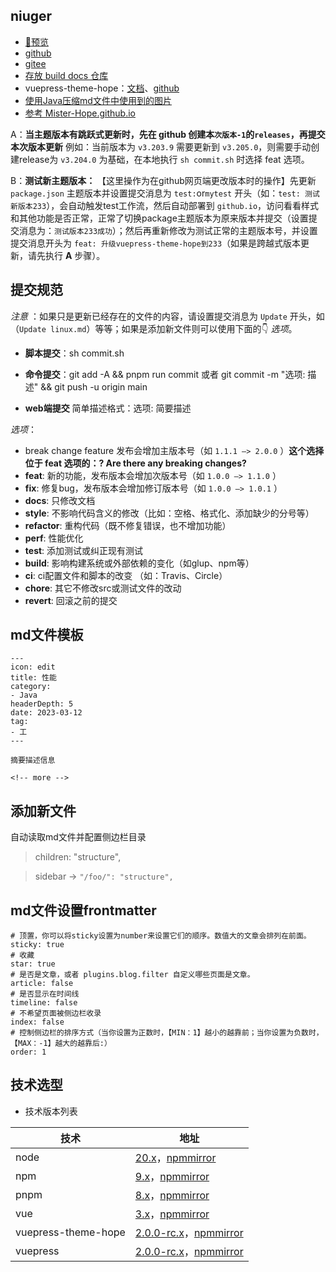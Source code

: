 ## niuger

- [🚀预览](https://niuger.github.io/)
- [github](https://github.com/niuger/niuger)
- [gitee](https://gitee.com/niuger/niuger)
- [存放 build docs 仓库](https://github.com/niuger/niuger.github.io)
- vuepress-theme-hope：[文档](https://theme-hope.vuejs.press/zh/)、[github](https://github.com/vuepress-theme-hope/vuepress-theme-hope)
- [使用Java压缩md文件中使用到的图片](https://gitee.com/cps007/markdown-img)
- [参考 Mister-Hope.github.io](https://github.com/Mister-Hope/Mister-Hope.github.io)

<!-- #region recent-home -->

A：**当主题版本有跳跃式更新时，先在 github 创建本`次版本-1`的`releases`，再提交本次版本更新** 例如：当前版本为 `v3.203.9` 需要更新到 `v3.205.0`，则需要手动创建release为 `v3.204.0` 为基础，在本地执行 `sh commit.sh` 时选择 feat 选项。

B：**测试新主题版本：** 【这里操作为在github网页端更改版本时的操作】先更新 `package.json` 主题版本并设置提交消息为 `test:`or`mytest` 开头（如：`test: 测试新版本233`），会自动触发test工作流，然后自动部署到 `github.io`，访问看看样式和其他功能是否正常，正常了切换package主题版本为原来版本并提交（设置提交消息为：`测试版本233成功`）；然后再重新修改为测试正常的主题版本号，并设置提交消息开头为 `feat: 升级vuepress-theme-hope到233`（如果是跨越式版本更新，请先执行 **A** 步骤）。


## 提交规范

*注意* ：如果只是更新已经存在的文件的内容，请设置提交消息为 `Update` 开头，如（`Update linux.md`）等等；如果是添加新文件则可以使用下面的👇 *选项*。

- **脚本提交**：sh commit.sh

- **命令提交**：git add -A  && pnpm run commit 或者 git commit -m "选项: 描述" && git push -u origin main

- **web端提交** 简单描述格式：选项: 简要描述

*选项*：

- break change feature 发布会增加主版本号（如 `1.1.1 –> 2.0.0` ）**这个选择位于 feat 选项的：? Are there any breaking changes?**
- **feat**: 新的功能，发布版本会增加次版本号（如 `1.0.0 –> 1.1.0` ）
- **fix**: 修复bug，发布版本会增加修订版本号（如 `1.0.0 –> 1.0.1` ）
- **docs**: 只修改文档
- **style**: 不影响代码含义的修改（比如：空格、格式化、添加缺少的分号等）
- **refactor**: 重构代码（既不修复错误，也不增加功能）
- **perf**: 性能优化
- **test**: 添加测试或纠正现有测试
- **build**: 影响构建系统或外部依赖的变化（如glup、npm等）
- **ci**: ci配置文件和脚本的改变 （如：Travis、Circle）
- **chore**: 其它不修改src或测试文件的改动
- **revert**: 回滚之前的提交

## md文件模板

```
---
icon: edit
title: 性能
category: 
- Java
headerDepth: 5
date: 2023-03-12
tag:
- 工
---

摘要描述信息

<!-- more -->

```

## 添加新文件

自动读取md文件并配置侧边栏目录

> children: "structure",

> sidebar -> `"/foo/": "structure",`

## md文件设置frontmatter

```text
# 顶置，你可以将sticky设置为number来设置它们的顺序。数值大的文章会排列在前面。
sticky: true
# 收藏
star: true
# 是否是文章，或者 plugins.blog.filter 自定义哪些页面是文章。
article: false
# 是否显示在时间线
timeline: false
# 不希望页面被侧边栏收录
index: false
# 控制侧边栏的排序方式（当你设置为正数时，【MIN：1】越小的越靠前；当你设置为负数时，【MAX：-1】越大的越靠后:）
order: 1
```

## 技术选型

- 技术版本列表

| 技术                  | 地址                                                                                   |
|---------------------|--------------------------------------------------------------------------------------|
| node                | <a href="https://www.npmjs.com/package/node" target="_blank">20.x</a>，<a href="https://npmmirror.com/package/node/versions?tags=all" target="_blank">npmmirror</a> |
| npm                 | <a href="https://www.npmjs.com/package/npm" target="_blank">9.x</a>，<a href="https://npmmirror.com/package/npm/versions?tags=all" target="_blank">npmmirror</a> |
| pnpm                | <a href="https://www.npmjs.com/package/pnpm" target="_blank">8.x</a>，<a href="https://npmmirror.com/package/pnpm/versions?tags=all" target="_blank">npmmirror</a> |
| vue                 | <a href="https://www.npmjs.com/package/vue" target="_blank">3.x</a>，<a href="https://npmmirror.com/package/vue/versions?tags=all" target="_blank">npmmirror</a> |
| vuepress-theme-hope | <a href="https://www.npmjs.com/package/vuepress-theme-hope" target="_blank">2.0.0-rc.x</a>，<a href="https://npmmirror.com/package/vuepress-theme-hope/versions?tags=all" target="_blank">npmmirror</a> |
| vuepress            | <a href="https://www.npmjs.com/package/vuepress" target="_blank">2.0.0-rc.x</a>，<a href="https://npmmirror.com/package/vuepress/versions?tags=all" target="_blank">npmmirror</a> |

<!-- #endregion recent-home -->
